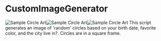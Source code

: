 # CustomImageGenerator
![Sample Circle Art](CustomImageGenerator/1.png)![Sample Circle Art](CustomImageGenerator/2.png)![Sample Circle Art](CustomImageGenerator/3.png)
This script generates an image of 'random' circles based on your birth date, favorite color, and the city live in?. Circles are in a square frame.
